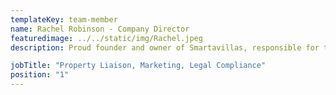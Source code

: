 ```yaml
---
templateKey: team-member
name: Rachel Robinson - Company Director
featuredimage: ../../static/img/Rachel.jpeg
description: Proud founder and owner of Smartavillas, responsible for the overall strategy, operations, new properties, and key accounts. Ever dynamic and ambitious, Rachel possesses a highly enviable career history with extensive senior retail management experience in the UK.

jobTitle: "Property Liaison, Marketing, Legal Compliance"
position: "1"
---
```


